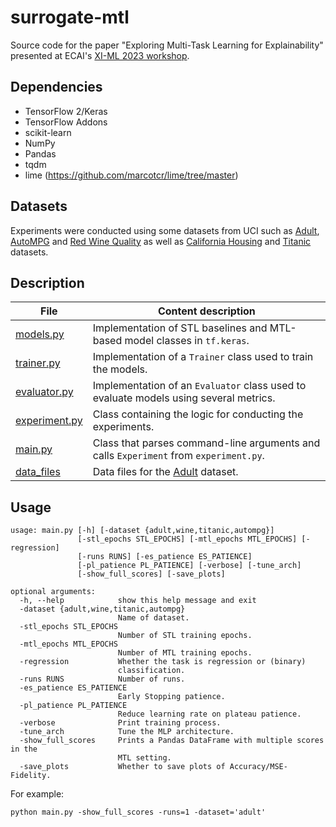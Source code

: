 # surrogate-mtl
Source code for the paper "Exploring Multi-Task Learning for Explainability" presented at ECAI's [XI-ML 2023 workshop](https://www.imageclef.org/2022/medical/caption](http://www.cslab.cc/xi-ml-2023/)http://www.cslab.cc/xi-ml-2023/).

## Dependencies

- TensorFlow 2/Keras
- TensorFlow Addons
- scikit-learn
- NumPy
- Pandas
- tqdm
- lime (https://github.com/marcotcr/lime/tree/master)

## Datasets 

Experiments were conducted using some datasets from UCI such as [Adult](https://archive.ics.uci.edu/dataset/2/adult), [AutoMPG](https://archive.ics.uci.edu/dataset/9/auto+mpg) and [Red Wine Quality](https://archive.ics.uci.edu/dataset/186/wine+quality) as well as [California Housing](https://www.dcc.fc.up.pt/~ltorgo/Regression/cal_housing.html) and [Titanic](https://www.openml.org/search?type=data&sort=runs&id=40945) datasets.

## Description

| File | Content description |
|---------|-----------------------------------------------------------------------------------------------------------------------------------------------------------------------------|
| [models.py](models.py)    | Implementation of STL baselines and MTL-based model classes in `tf.keras`. |
| [trainer.py](trainer.py) | Implementation of a `Trainer` class used to train the models. |
| [evaluator.py](evaluator.py)   | Implementation of an `Evaluator` class used to evaluate models using several metrics. |
| [experiment.py](experiment.py) | Class containing the logic for conducting the experiments. |
| [main.py](main.py) | Class that parses command-line arguments and calls `Experiment` from `experiment.py`. |
| [data_files](data_files/)    | Data files for the [Adult](https://archive.ics.uci.edu/dataset/2/adult) dataset.

## Usage

```
usage: main.py [-h] [-dataset {adult,wine,titanic,autompg}]
               [-stl_epochs STL_EPOCHS] [-mtl_epochs MTL_EPOCHS] [-regression]
               [-runs RUNS] [-es_patience ES_PATIENCE]
               [-pl_patience PL_PATIENCE] [-verbose] [-tune_arch]
               [-show_full_scores] [-save_plots]

optional arguments:
  -h, --help            show this help message and exit
  -dataset {adult,wine,titanic,autompg}
                        Name of dataset.
  -stl_epochs STL_EPOCHS
                        Number of STL training epochs.
  -mtl_epochs MTL_EPOCHS
                        Number of MTL training epochs.
  -regression           Whether the task is regression or (binary)
                        classification.
  -runs RUNS            Number of runs.
  -es_patience ES_PATIENCE
                        Early Stopping patience.
  -pl_patience PL_PATIENCE
                        Reduce learning rate on plateau patience.
  -verbose              Print training process.
  -tune_arch            Tune the MLP architecture.
  -show_full_scores     Prints a Pandas DataFrame with multiple scores in the
                        MTL setting.
  -save_plots           Whether to save plots of Accuracy/MSE-Fidelity.
```

For example: 
```
python main.py -show_full_scores -runs=1 -dataset='adult'
```


